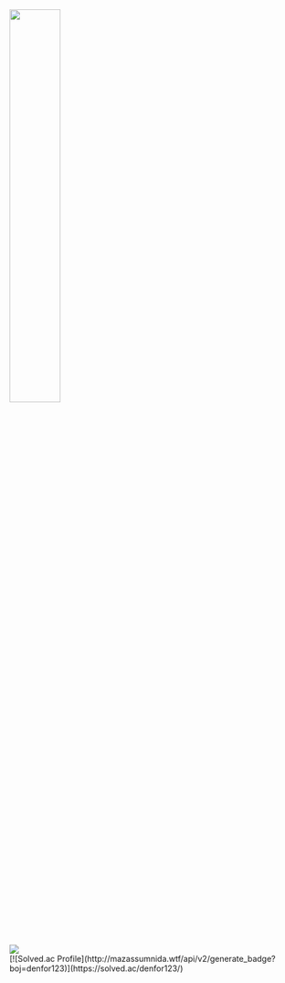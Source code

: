 


<a href="s">
  <img src="https://github-readme-stats.vercel.app/api?username=minsung1386&theme=tokyonight&show_icons=true" width="42%" />
</a>
<br/>
<a href="s">  
  <img src="https://github-readme-stats.vercel.app/api/top-langs/?username=minsung1386&exclude_repo=minsung1386.github.io&layout=compact&theme=tokyonight" />
</a>
<br/>
[![Solved.ac Profile](http://mazassumnida.wtf/api/v2/generate_badge?boj=denfor123)](https://solved.ac/denfor123/)

<!--
**minsung1386/minsung1386** is a ✨ _special_ ✨ repository because its `README.md` (this file) appears on your GitHub profile.

Here are some ideas to get you started:

- 🔭 I’m currently working on ...
- 🌱 I’m currently learning ...
- 👯 I’m looking to collaborate on ...
- 🤔 I’m looking for help with ...
- 💬 Ask me about ...
- 📫 How to reach me: ...
- 😄 Pronouns: ...
- ⚡ Fun fact: ...
-->
